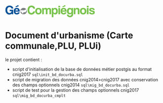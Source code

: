 ![picto](/doc/img/Logo_web-GeoCompiegnois.png)

# Document d'urbanisme (Carte communale,PLU, PLUi)

le projet contient :
* script d'initialisation de la base de données métier postgis au format cnig2017 `sql\init_bd_docurba.sql`
* script de migration des données cnig2014>cnig2017 avec conservation des champs optionnels cnig2014 `sql\mig_bd_docurba.sql`
* script de test pour la gestion des champs optionnels cnig2017 `sql\mig_bd_docurba_cmplt` 
